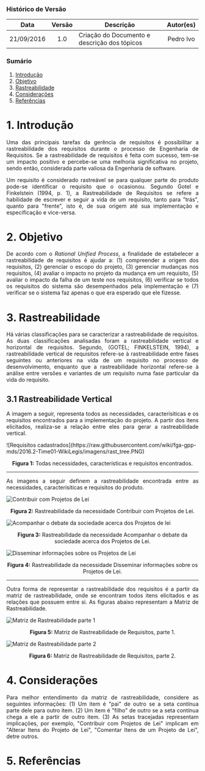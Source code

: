 ### Histórico de Versão

| Data | Versão | Descrição | Autor(es) |
| :---: | :---: | --- | :---: |
| 21/09/2016 | 1.0 | Criação do Documento e descrição dos tópicos | Pedro Ivo |

### Sumário

1. [Introdução]()
2. [Objetivo]()
3. [Rastreabilidade]()
4. [Considerações]()
5. [Referências]()


# 1. Introdução

<p align="justify"></p>

<p align="justify">Uma das principais tarefas da gerência de requisitos é possibilitar a rastreabilidade dos requisitos durante o processo de Engenharia de Requisitos. Se a rastreabilidade de requisitos é feita com sucesso, tem-se um impacto positivo e percebe-se uma melhoria significativa no projeto, sendo então, considerada parte valiosa da Engenharia de software.</p>

<p align="justify">Um requisito é considerado rastreável se para qualquer parte do produto pode-se identificar o requisito que o ocasionou. Segundo Gotel e Finkelstein (1994, p. 1), a Rastreabilidade de Requisitos se refere a habilidade de escrever e seguir a vida de um requisito, tanto para "trás", quanto para "frente", isto é, de sua origem até sua implementação e especificação e vice-versa.</p>

# 2. Objetivo

<p align="justify">De acordo com o <i>Rational Unified Process</i>, a finalidade de estabelecer a rastreabilidade de requisitos é ajudar a: (1) compreender a origem dos requisitos, (2) gerenciar o escopo do projeto, (3) gerenciar mudanças nos requisitos, (4) avaliar o impacto no projeto da mudança em um requisito, (5) avaliar o impacto da falha de um teste nos requisitos, (6) verificar se todos os requisitos do sistema são desempenhados pela implementação e (7) verificar se o sistema faz apenas o que era esperado que ele fizesse.</p>

# 3. Rastreabilidade

<p align="justify">Há várias classificações para se caracterizar a rastreabilidade de requisitos. As duas classificações analisadas  foram a rastreabilidade vertical e horizontal de requisitos. Segundo, (GOTEL; FINKELSTEIN, 1994), a  rastreabilidade vertical de requisitos refere-se à rastreabilidade entre fases seguintes ou anteriores na vida de um requisito no processo de desenvolvimento, enquanto que a rastreabilidade horizontal refere-se à análise entre versões e variantes de um requisito numa fase particular da vida do requisito.</p>

## 3.1 Rastreabilidade Vertical

<p align="justify"></p>

<p align="justify">A imagem a seguir, representa todos as necessidades, caracterísiticas e os requisitos encontrados para a implementação do projeto. A partir dos itens elicitados, realiza-se a relação entre eles para gerar a rastreabilidade vertical.</p>
![Requisitos cadastrados](https://raw.githubusercontent.com/wiki/fga-gpp-mds/2016.2-Time01-WikiLegis/imagens/rast_tree.PNG)
<p align="center"><b>Figura 1:</b> Todas necessidades, características e requisitos encontrados.</p>

***

<p align="justify">As imagens a seguir definem a rastreabilidade encontrada entre as necessidades, caracterísiticas e requisitos do produto.</p>

![Contribuir com Projetos de Lei](https://raw.githubusercontent.com/wiki/fga-gpp-mds/2016.2-Time01-WikiLegis/imagens/rast_tree1.PNG)
<p align="center"><b>Figura 2:</b> Rastreabilidade da necessidade Contribuir com Projetos de Lei.</p>

![Acompanhar o debate da sociedade acerca dos Projetos de lei](https://raw.githubusercontent.com/wiki/fga-gpp-mds/2016.2-Time01-WikiLegis/imagens/rast_tree2.PNG)
<p align="center"><b>Figura 3:</b> Rastreabilidade da necessidade Acompanhar o debate da sociedade acerca dos Projetos de Lei.</p>

![Disseminar informações sobre os Projetos de Lei](https://raw.githubusercontent.com/wiki/fga-gpp-mds/2016.2-Time01-WikiLegis/imagens/rast_tree3.PNG)
<p align="center"><b>Figura 4:</b> Rastreabilidade da necessidade Disseminar informações sobre os Projetos de Lei.</p>


***

<p align="justify">Outra forma de representar a rastreabilidade dos requisitos é a partir da matriz de rastreabilidade, onde se encontram todos itens elicitados e as relações que possuem entre si. As figuras abaixo representam a Matriz de Rastreabilidade.</p>

![Matriz de Rastreabilidade parte 1](https://raw.githubusercontent.com/wiki/fga-gpp-mds/2016.2-Time01-WikiLegis/imagens/rast_matrix1.png)
<p align="center"><b>Figura 5:</b> Matriz de Rastreabilidade de Requisitos, parte 1.</p>

![Matriz de Rastreabilidade parte 2](https://raw.githubusercontent.com/wiki/fga-gpp-mds/2016.2-Time01-WikiLegis/imagens/rast_matrix2.png)
<p align="center"><b>Figura 6:</b> Matriz de Rastreabilidade de Requisitos, parte 2.</p>

# 4. Considerações

<p align="justify">Para melhor entendimento da matriz de rastreabilidade, considere as seguintes informações: (1) Um item é "pai" de outro se a seta contínua parte dele para outro item. (2) Um item é "filho" de outro se a seta contínua chega a ele a partir de outro item. (3) As setas tracejadas representam implicações, por exemplo, "Contribuir com Projetos de Lei" implicam em "Alterar Itens do Projeto de Lei", "Comentar Itens de um Projeto de Lei", detre outros.</p>

# 5. Referências


